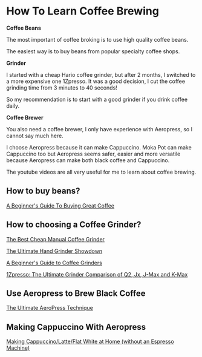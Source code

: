 # How To Learn Coffee Brewing

**Coffee Beans**

The most important of coffee broking is to use high quality coffee beans.

The easiest way is to buy beans from popular specialty coffee shops.

**Grinder**

I started with a cheap Hario coffee grinder, but after 2 months, I switched to a more expensive one 1Zpresso. It was a good decision, I cut the coffee grinding time from 3 minutes to 40 seconds!

So my recommendation is to start with a good grinder if you drink coffee daily.

**Coffee Brewer**

You also need a coffee brewer, I only have experience with Aeropress, so I cannot say much here.

I choose Aeropress because it can make Cappuccino. Moka Pot can make Cappuccino too but Aeropress seems safer, easier and more versatile because Aeropress can make both black coffee and Cappuccino.

The youtube videos are all very useful for me to learn about coffee brewing.

## How to buy beans?

[A Beginner's Guide To Buying Great Coffee](https://www.youtube.com/watch?v=O9YnLFrM7Fs)

## How to choosing a Coffee Grinder?

[The Best Cheap Manual Coffee Grinder](https://www.youtube.com/watch?v=QLEBfom0mhM)

[The Ultimate Hand Grinder Showdown](https://www.youtube.com/watch?v=dn9OuRl1F3k)

[A Beginner's Guide to Coffee Grinders](https://www.youtube.com/watch?v=bgjvLQu5NlE)

[1Zpresso: The UItimate Grinder Comparison of Q2, Jx, J-Max and K-Max](https://www.youtube.com/watch?v=z4gs6IWdbUg)

## Use Aeropress to Brew Black Coffee

[The Ultimate AeroPress Technique](https://www.youtube.com/watch?v=j6VlT_jUVPc)

## Making Cappuccino With Aeropress

[Making Cappuccino/Latte/Flat White at Home (without an Espresso Machine)
](https://www.youtube.com/watch?v=ZgIVfU0xBjA)

